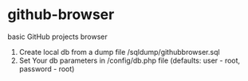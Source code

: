 # github-browser
basic GitHub projects browser

1) Create local db from a dump file /sqldump/githubbrowser.sql
2) Set Your db parameters in /config/db.php file (defaults: user - root, password - root)
